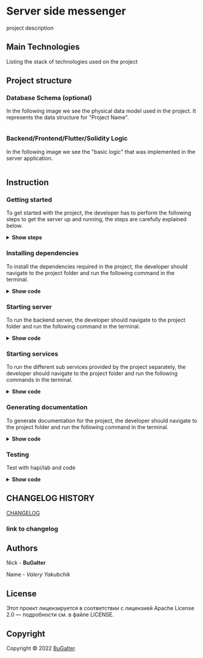 # Server side messenger

project description

## Main Technologies

Listing the stack of technologies used on the project

## Project structure

### Database Schema (optional)

In the following image we see the physical data model used in the project. It represents the data structure for "Project Name".

<p align="center">
  <img src= ''>
</p>

### Backend/Frontend/Flutter/Solidity Logic

In the following image we see the "basic logic" that was implemented in the server application.

<p align="center">
  <img src= ''>
</p>

## Instruction

### Getting started

To get started with the project, the developer has to perform the following steps to get
the server up and running, the steps are carefully explained below.

<details><summary><b>Show steps</b></summary>

1. First off the developer has to create an `.env` file. The example is shown below. 
The required data will be provided by the Team leader.

   ```shell
   # Server
   HOST=localhost
   PORT=3000
   BASE_URL=
   
   # Database
   DB_LINK=
   
   # CORS
   CORS_ORIGINS=["*"]
   CORS_METHODS=["GET", "POST", "OPTIONS"]
   
   ```

</details>

### Installing dependencies

To install the dependencies required in the project, the developer should navigate to the project folder and run the
following command in the terminal.

<details><summary><b>Show code</b></summary>

In the terminal run:

   ```shell
   $npm install
   ```

</details>

### Starting server

To run the backend server, the developer should navigate to the project folder 
and run the following command in the terminal.

<details><summary><b>Show code</b></summary>

1. To build the project run:

    ```sh
    $npm run build
    ```

2. To compile the project run:

    ```sh
    $npm run compile
    ```

3. To start the server run:

    ```sh
    $npm run start
    ```

</details>

### Starting services

To run the different sub services provided by the project separately, the developer should navigate 
to the project folder and run the following commands in the terminal.

<details><summary><b>Show code</b></summary>

</details>

### Generating documentation

To generate documentation for the project, the developer should navigate to the project 
folder and run the following command in the terminal.

<details><summary><b>Show code</b></summary>

In the terminal run:

   ```shell
   $npm run doc
   ```

After the documentation has been successfully generated, a new `docs` folder appears.
The developer should navigate to the `docs` folder and open the index.html in their browser.
</details>

### Testing

Test with hapi/lab and code

<details><summary><b>Show code</b></summary>

In the terminal run:

   ```shell
   $npm run test
   ```

</details>

## CHANGELOG HISTORY

[CHANGELOG](https://github.com/REPOSITORY_NAME/PROJECT_NAME/blob/develop/CHANGELOG.md)

### link to changelog

## Authors

Nick - **BuGalter**

Name - *Valery Yakubchik*

## License

Этот проект лицензируется в соответствии с лицензией Apache License 2.0 — подробности
см. в файле LICENSE.

## Copyright

Copyright © 2022 [BuGalter](github).
